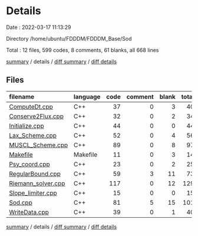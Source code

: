 # Details

Date : 2022-03-17 11:13:29

Directory /home/ubuntu/FDDDM/FDDDM_Base/Sod

Total : 12 files,  599 codes, 8 comments, 61 blanks, all 668 lines

[summary](results.md) / details / [diff summary](diff.md) / [diff details](diff-details.md)

## Files
| filename | language | code | comment | blank | total |
| :--- | :--- | ---: | ---: | ---: | ---: |
| [ComputeDt.cpp](/ComputeDt.cpp) | C++ | 37 | 0 | 3 | 40 |
| [Conserve2Flux.cpp](/Conserve2Flux.cpp) | C++ | 32 | 0 | 2 | 34 |
| [Initialize.cpp](/Initialize.cpp) | C++ | 44 | 0 | 0 | 44 |
| [Lax_Scheme.cpp](/Lax_Scheme.cpp) | C++ | 52 | 0 | 4 | 56 |
| [MUSCL_Scheme.cpp](/MUSCL_Scheme.cpp) | C++ | 89 | 0 | 8 | 97 |
| [Makefile](/Makefile) | Makefile | 11 | 0 | 3 | 14 |
| [Psy_coord.cpp](/Psy_coord.cpp) | C++ | 23 | 0 | 2 | 25 |
| [RegularBound.cpp](/RegularBound.cpp) | C++ | 59 | 3 | 11 | 73 |
| [Riemann_solver.cpp](/Riemann_solver.cpp) | C++ | 117 | 0 | 12 | 129 |
| [Slope_limiter.cpp](/Slope_limiter.cpp) | C++ | 15 | 0 | 0 | 15 |
| [Sod.cpp](/Sod.cpp) | C++ | 81 | 5 | 15 | 101 |
| [WriteData.cpp](/WriteData.cpp) | C++ | 39 | 0 | 1 | 40 |

[summary](results.md) / details / [diff summary](diff.md) / [diff details](diff-details.md)